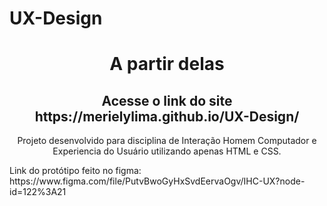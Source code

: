 # UX-Design

 <h1 align="center"> A partir delas </h1>
  <h2 align="center"> Acesse o link do site https://merielylima.github.io/UX-Design/</h2> 

<p  align="center" >Projeto desenvolvido para disciplina de Interação Homem Computador e Experiencia do Usuário utilizando apenas HTML e CSS. </p>
Link do protótipo feito no figma: https://www.figma.com/file/PutvBwoGyHxSvdEervaOgv/IHC-UX?node-id=122%3A21

